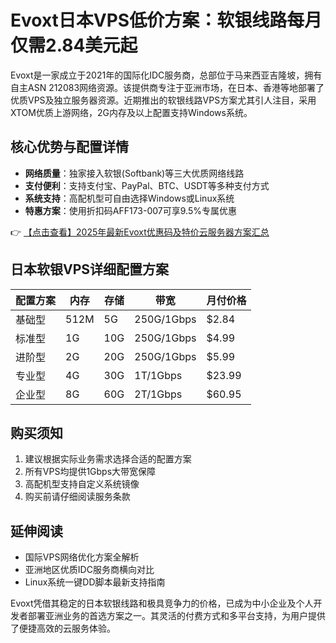 # Evoxt日本VPS低价方案：软银线路每月仅需2.84美元起

Evoxt是一家成立于2021年的国际化IDC服务商，总部位于马来西亚吉隆坡，拥有自主ASN 212083网络资源。该提供商专注于亚洲市场，在日本、香港等地部署了优质VPS及独立服务器资源。近期推出的软银线路VPS方案尤其引人注目，采用XTOM优质上游网络，2G内存及以上配置支持Windows系统。

## 核心优势与配置详情

- **网络质量**：独家接入软银(Softbank)等三大优质网络线路
- **支付便利**：支持支付宝、PayPal、BTC、USDT等多种支付方式
- **系统支持**：高配机型可自由选择Windows或Linux系统
- **特惠方案**：使用折扣码AFF173-007可享9.5%专属优惠

👉 [【点击查看】2025年最新Evoxt优惠码及特价云服务器方案汇总](https://bit.ly/evoxt)

## 日本软银VPS详细配置方案

| 配置方案 | 内存 | 存储 | 带宽 | 月付价格 |
|---------|------|------|------|----------|
| 基础型 | 512M | 5G | 250G/1Gbps | $2.84 |
| 标准型 | 1G | 10G | 250G/1Gbps | $4.99 |
| 进阶型 | 2G | 20G | 250G/1Gbps | $5.99 |
| 专业型 | 4G | 30G | 1T/1Gbps | $23.99 |
| 企业型 | 8G | 60G | 2T/1Gbps | $60.95 |

## 购买须知

1. 建议根据实际业务需求选择合适的配置方案
2. 所有VPS均提供1Gbps大带宽保障
3. 高配机型支持自定义系统镜像
4. 购买前请仔细阅读服务条款

## 延伸阅读

- 国际VPS网络优化方案全解析
- 亚洲地区优质IDC服务商横向对比
- Linux系统一键DD脚本最新支持指南

Evoxt凭借其稳定的日本软银线路和极具竞争力的价格，已成为中小企业及个人开发者部署亚洲业务的首选方案之一。其灵活的付费方式和多平台支持，为用户提供了便捷高效的云服务体验。